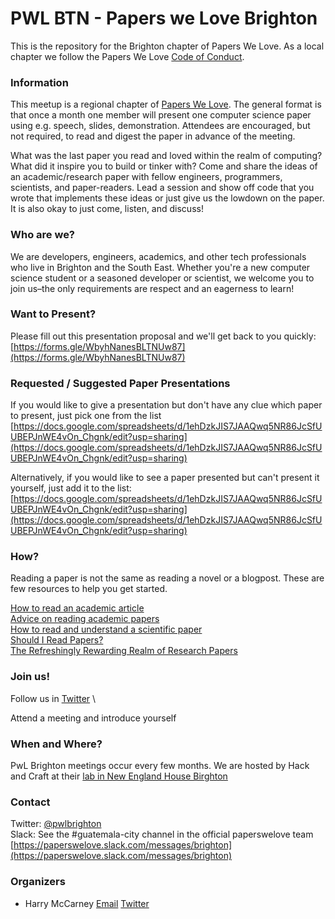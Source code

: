 # PWL BTN - Papers we Love Brighton

This is the repository for the Brighton chapter of Papers We Love. As a local chapter we follow the Papers We Love [Code of Conduct](https://github.com/papers-we-love/guatemala-city/blob/master/code-of-conduct.md).

### Information

This meetup is a regional chapter of [Papers We Love](https://paperswelove.org). The general format is that once a month one member will present one computer science paper using e.g. speech, slides, demonstration. Attendees are encouraged, but not required, to read and digest the paper in advance of the meeting.

What was the last paper you read and loved within the realm of computing? What did it inspire you to build or tinker with? Come and share the ideas of an academic/research paper with fellow engineers, programmers, scientists, and paper-readers. Lead a session and show off code that you wrote that implements these ideas or just give us the lowdown on the paper. It is also okay to just come, listen, and discuss!

### Who are we?

We are developers, engineers, academics, and other tech professionals who live in Brighton and the South East. Whether you're a new computer science student or a seasoned developer or scientist, we welcome you to join us–the only requirements are respect and an eagerness to learn!

### Want to Present?

Please fill out this presentation proposal and we'll get back to you quickly: [https://forms.gle/WbyhNanesBLTNUw87](https://forms.gle/WbyhNanesBLTNUw87)

### Requested / Suggested Paper Presentations

If you would like to give a presentation but don't have any clue which paper to present, just pick one from the list [https://docs.google.com/spreadsheets/d/1ehDzkJIS7JAAQwq5NR86JcSfUUBEPJnWE4vOn_Chgnk/edit?usp=sharing](https://docs.google.com/spreadsheets/d/1ehDzkJIS7JAAQwq5NR86JcSfUUBEPJnWE4vOn_Chgnk/edit?usp=sharing)

Alternatively, if you would like to see a paper presented but can't present it yourself, just add it to the list: [https://docs.google.com/spreadsheets/d/1ehDzkJIS7JAAQwq5NR86JcSfUUBEPJnWE4vOn_Chgnk/edit?usp=sharing](https://docs.google.com/spreadsheets/d/1ehDzkJIS7JAAQwq5NR86JcSfUUBEPJnWE4vOn_Chgnk/edit?usp=sharing)

### How?

Reading a paper is not the same as reading a novel or a blogpost. These are few resources to help you get started.

[How to read an academic article](https://organizationsandmarkets.com/2010/08/31/how-to-read-an-academic-article/)  
[Advice on reading academic papers](https://www.cc.gatech.edu/~akmassey/posts/2012-02-15-advice-on-reading-academic-papers.html)  
[How to read and understand a scientific paper](https://violentmetaphors.com/2013/08/25/how-to-read-and-understand-a-scientific-paper-2/)  
[Should I Read Papers?](http://michaelrbernste.in/2014/10/21/should-i-read-papers.html)  
[The Refreshingly Rewarding Realm of Research Papers](https://www.youtube.com/watch?v=8eRx5Wo3xYA)

### Join us!
Follow us in [Twitter](https://twitter.com/pwlbrighton)  \

Attend a meeting and introduce yourself

### When and Where?

PwL Brighton meetings occur every few months. We are hosted by Hack and Craft at their [lab in New England House Birghton](https://goo.gl/maps/ZwG2wqPGbBd4mJCf7)

### Contact

Twitter: [@pwlbrighton](https://twitter.com/pwlbrighton)  
Slack: See the #guatemala-city channel in the official paperswelove team [https://paperswelove.slack.com/messages/brighton](https://paperswelove.slack.com/messages/brighton)

### Organizers
* Harry McCarney [Email](mailto:harry@hackandcraft.com) [Twitter](https://twitter.com/hmccarney) 




